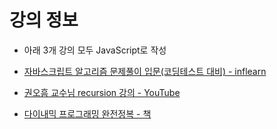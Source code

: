 # 강의 정보

- 아래 3개 강의 모두 JavaScript로 작성

* [자바스크립트 알고리즘 문제풀이 입문(코딩테스트 대비) - inflearn](https://www.inflearn.com/course/%EC%9E%90%EB%B0%94%EC%8A%A4%ED%81%AC%EB%A6%BD%ED%8A%B8-%EC%95%8C%EA%B3%A0%EB%A6%AC%EC%A6%98-%EB%AC%B8%EC%A0%9C%ED%92%80%EC%9D%B4)

* [권오흠 교수님 recursion 강의 - YouTube](https://www.youtube.com/watch?v=ln7AfppN7mY&list=PL52K_8WQO5oUuH06MLOrah4h05TZ4n38l)

* [다이내믹 프로그래밍 완전정복 - 책](https://search.naver.com/search.naver?sm=tab_hty.top&where=nexearch&query=%EB%8B%A4%EC%9D%B4%EB%82%B4%EB%AF%B9+%ED%94%84%EB%A1%9C%EA%B7%B8%EB%9E%98%EB%B0%8D+%EC%99%84%EC%A0%84%EC%A0%95%EB%B3%B5&oquery=%EB%8B%A4%EC%9D%B4%EB%82%B4%EB%AF%B9+%ED%94%84%EB%A1%9C%EA%B7%B8%EB%9E%98%EB%B0%8D+%EC%99%84%EC%A0%84%EC%A0%95%EB%B3%B5%3A%EB%B9%A0%EB%A5%B4%EA%B3%A0+%EC%9A%B0%EC%95%84%ED%95%9C+%EC%83%81%ED%96%A5%EC%8B%9D+%EB%AC%B8%EC%A0%9C+%ED%92%80%EC%9D%B4%EB%B2%95&tqi=hGcmOwp0Yihssl%2BLdJVssssstaG-053808)
